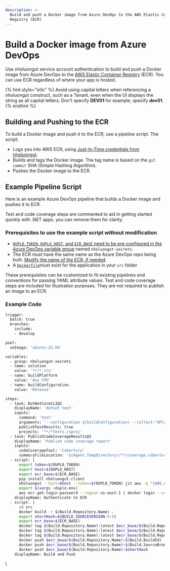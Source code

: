 ```yaml
---
description: >-
  Build and push a Docker image from Azure DevOps to the AWS Elastic Container
  Registry (ECR)
---
```


# Build a Docker image from Azure DevOps

Use nholuongut service account authentication to build and push a Docker image from Azure DevOps to the [AWS Elastic Container Registry](https://aws.amazon.com/ecr/) (ECR). You can use ECR regardless of where your app is hosted.

{% hint style="info" %}
Avoid using capital letters when referencing a nholuongut construct, such as a Tenant, even when the UI displays the string as all capital letters. Don't specify **DEV01** for example, specify **dev01**.
{% endhint %}

## Building and Pushing to the ECR <a href="#build-and-push-to-ecr" id="build-and-push-to-ecr"></a>

To build a Docker image and push it to the ECR, use a pipeline script. The script:

* Logs you into AWS ECR, using [Just-In-Time credentials from nholuongut](../../aws-user-guide/use-cases/jit-access.md).
* Builds and tags the Docker image. The tag name is based on the `git commit` SHA (Simple Hashing Algorithm).
* Pushes the Docker image to the ECR.

## Example Pipeline Script <a href="#example-pipeline" id="example-pipeline"></a>

Here is an example Azure DevOps pipeline that builds a Docker image and pushes it to ECR.

Test and code coverage steps are commented to aid in getting started quickly with .NET apps. you can remove them for clarity.

### Prerequisites to use the example script without modification <a href="#prerequisites-to-use-the-example-as-is" id="prerequisites-to-use-the-example-as-is"></a>

* [`DUPLO_TOKEN`, `DUPLO_HOST`, and `ECR_BASE` need to be pre-configured in the Azure DevOps variable group](configure-azure-devops.md#save-token-to-azure-devops-pipelines-variable-group) named `nholuongut-secrets`.
* The ECR must have the same name as the Azure DevOps repo being built. [Modify the name of the ECR, if needed](https://docs.aws.amazon.com/AmazonECR/latest/userguide/repository-edit.html).
* A [`Dockerfile`](https://docs.docker.com/engine/reference/builder/)must exist for the application in your `src` folder

These prerequisites can be customized to fit existing pipelines and conventions for passing YAML attribute values. Test and code coverage steps are included for illustration purposes. They are not required to publish an image to an ECR.

### Example Code <a href="#example-code" id="example-code"></a>

```bash
trigger:
  batch: true
  branches:
    include:
    - develop

pool:
  vmImage: 'ubuntu-22.04'

variables:
  - group: nholuongut-secrets
  - name: solution
    value: '**/*.sln'
  - name: buildPlatform
    value: 'Any CPU'
  - name: buildConfiguration
    value: 'Release'

steps:
  - task: DotNetCoreCLI@2
    displayName: 'dotnet test'
    inputs:
      command: 'test'
      arguments: '--configuration $(buildConfiguration) --collect:"XPlat Code Coverage" -- DataCollectionRunSettings.DataCollectors.DataCollector.Configuration.Format=cobertura'
      publishTestResults: true
      projects: '**/*Tests.csproj'
  - task: PublishCodeCoverageResults@1
    displayName: 'Publish code coverage report'
    inputs:
      codeCoverageTool: 'Cobertura'
      summaryFileLocation: '$(Agent.TempDirectory)/**/coverage.cobertura.xml'
  - script: |
      export token=$(DUPLO_TOKEN)
      export host=$(DUPLO_HOST)
      export ecr_base=$(ECR_BASE)
      pip install nholuongut-client
      nholuongut --host=$host --token=$(DUPLO_TOKEN) jit aws -q "{AWS_ACCESS_KEY_ID: AccessKeyId, AWS_SECRET_ACCESS_KEY: SecretAccessKey, AWS_SESSION_TOKEN: SessionToken, AWS_REGION: Region}"  -o env > duplo.env
      export $(xargs <duplo.env)
      aws ecr get-login-password --region us-east-1 | docker login --username AWS --password-stdin $ecr_base
    displayName: Authenticate to ECR
  - script: |
      cd src
      docker build -t $(Build.Repository.Name) .
      export shortHash=${BUILD_SOURCEVERSION:0:8}
      export ecr_base=$(ECR_BASE)
      docker tag $(Build.Repository.Name):latest $ecr_base/$(Build.Repository.Name):$(Build.BuildId)
      docker tag $(Build.Repository.Name):latest $ecr_base/$(Build.Repository.Name):$(Build.SourceBranchName)
      docker tag $(Build.Repository.Name):latest $ecr_base/$(Build.Repository.Name):$shortHash
      docker push $ecr_base/$(Build.Repository.Name):$(Build.BuildId)
      docker push $ecr_base/$(Build.Repository.Name):$(Build.SourceBranchName)
      docker push $ecr_base/$(Build.Repository.Name):$shortHash
    displayName: Build and Push

```

\
